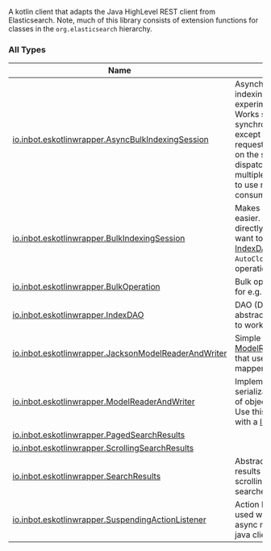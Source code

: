

A kotlin client that adapts the Java HighLevel REST client from Elasticsearch. Note, much of this library consists of extension functions for classes in the `org.elasticsearch` hierarchy.

### All Types

| Name | Summary |
|---|---|
| [io.inbot.eskotlinwrapper.AsyncBulkIndexingSession](../io.inbot.eskotlinwrapper/-async-bulk-indexing-session/index.md) | Asynchronous bulk indexing that uses the experimental Kotlin flows. Works similar to the synchronous version except it fires bulk requests asynchronously on the specified dispatcher. On paper using multiple threads, allows ES to use multiple Threads to consume bulk requests. |
| [io.inbot.eskotlinwrapper.BulkIndexingSession](../io.inbot.eskotlinwrapper/-bulk-indexing-session/index.md) | Makes using bulk request easier. You can use this directly but you probably want to use it via [IndexDAO](../io.inbot.eskotlinwrapper/-index-d-a-o/index.md). Implements `AutoCloseable` to ensure all operations are processed. |
| [io.inbot.eskotlinwrapper.BulkOperation](../io.inbot.eskotlinwrapper/-bulk-operation/index.md) | Bulk operation model used for e.g. `itemCallback`. |
| [io.inbot.eskotlinwrapper.IndexDAO](../io.inbot.eskotlinwrapper/-index-d-a-o/index.md) | DAO (Data Access Object) abstraction that allows you to work with indices. |
| [io.inbot.eskotlinwrapper.JacksonModelReaderAndWriter](../io.inbot.eskotlinwrapper/-jackson-model-reader-and-writer/index.md) | Simple implementation of [ModelReaderAndWriter](../io.inbot.eskotlinwrapper/-model-reader-and-writer/index.md) that uses a jackson object mapper. |
| [io.inbot.eskotlinwrapper.ModelReaderAndWriter](../io.inbot.eskotlinwrapper/-model-reader-and-writer/index.md) | Implement this for custom serialization/deserialization of objects in your index. Use this in combination with a [IndexDAO](../io.inbot.eskotlinwrapper/-index-d-a-o/index.md). |
| [io.inbot.eskotlinwrapper.PagedSearchResults](../io.inbot.eskotlinwrapper/-paged-search-results/index.md) |  |
| [io.inbot.eskotlinwrapper.ScrollingSearchResults](../io.inbot.eskotlinwrapper/-scrolling-search-results/index.md) |  |
| [io.inbot.eskotlinwrapper.SearchResults](../io.inbot.eskotlinwrapper/-search-results/index.md) | Abstraction for search results that applies to both scrolling and non scrolling searches. |
| [io.inbot.eskotlinwrapper.SuspendingActionListener](../io.inbot.eskotlinwrapper/-suspending-action-listener/index.md) | Action listener that can be used with to adapt the async methods across the java client to co-routines. |
